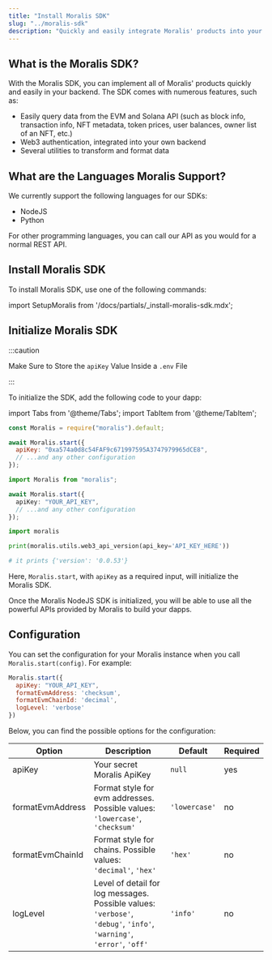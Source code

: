 ```yaml
---
title: "Install Moralis SDK"
slug: "../moralis-sdk"
description: "Quickly and easily integrate Moralis' products into your backend with the Moralis SDK."
---
```


## What is the Moralis SDK?

With the Moralis SDK, you can implement all of Moralis' products quickly and easily in your backend. The SDK comes with numerous features, such as:

- Easily query data from the EVM and Solana API (such as block info, transaction info, NFT metadata, token prices, user balances, owner list of an NFT, etc.)
- Web3 authentication, integrated into your own backend
- Several utilities to transform and format data

## What are the Languages Moralis Support?

We currently support the following languages for our SDKs:

- NodeJS
- Python

For other programming languages, you can call our API as you would for a normal REST API.

## Install Moralis SDK

To install Moralis SDK, use one of the following commands:

import SetupMoralis from '/docs/partials/_install-moralis-sdk.mdx';

<SetupMoralis node="moralis" python="moralis" />

## Initialize Moralis SDK

:::caution

Make Sure to Store the `apiKey` Value Inside a `.env` File

:::

To initialize the SDK, add the following code to your dapp:

import Tabs from '@theme/Tabs';
import TabItem from '@theme/TabItem';

<Tabs>
<TabItem value="javascript" label="Javascript" default>

```javascript
const Moralis = require("moralis").default;

await Moralis.start({
  apiKey: "0xa574a0d8c54FAF9c671997595A3747979965dCE8",
  // ...and any other configuration
});
```

</TabItem>
<TabItem value="typescript" label="Typescript">

```typescript
import Moralis from "moralis";

await Moralis.start({
  apiKey: "YOUR_API_KEY",
  // ...and any other configuration
});
```

</TabItem>
<TabItem value="python" label="Python">

```python Python
import moralis

print(moralis.utils.web3_api_version(api_key='API_KEY_HERE'))

# it prints {'version': '0.0.53'}
```

</TabItem>
</Tabs>

Here, `Moralis.start`, with `apiKey` as a required input, will initialize the Moralis SDK.

Once the Moralis NodeJS SDK is initialized, you will be able to use all the powerful APIs provided by Moralis to build your dapps.

## Configuration

You can set the configuration for your Moralis instance when you call `Moralis.start(config)`. For example:

```javascript
Moralis.start({
  apiKey: "YOUR_API_KEY",
  formatEvmAddress: 'checksum',
  formatEvmChainId: 'decimal',
  logLevel: 'verbose'
})
```

Below, you can find the possible options for the configuration:

| Option           | Description                                                                                                          | Default       | Required |
| ---------------- | -------------------------------------------------------------------------------------------------------------------- | ------------- | -------- |
| apiKey           | Your secret Moralis ApiKey                                                                                           | `null`        | yes      |
| formatEvmAddress | Format style for evm addresses. Possible values: `'lowercase'`, `'checksum'`                                         | `'lowercase'` | no       |
| formatEvmChainId | Format style for chains. Possible values: `'decimal'`, `'hex'`                                                       | `'hex'`       | no       |
| logLevel         | Level of detail for log messages. Possible values: `'verbose'`, `'debug'`, `'info'`, `'warning'`, `'error'`, `'off'` | `'info'`      | no       |
